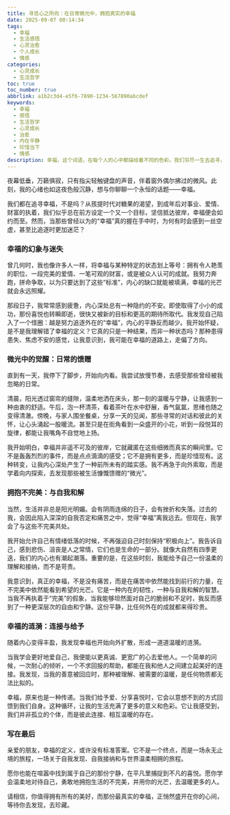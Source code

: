 ```yaml
---
title: 寻觅心之所向：在日常微光中，拥抱真实的幸福
date: 2025-09-07 00:14:34
tags:
  - 幸福
  - 生活感悟
  - 心灵治愈
  - 个人成长
  - 情感
categories:
  - 心灵成长
  - 生活哲学
toc: true
toc_number: true
abbrlink: a1b2c3d4-e5f6-7890-1234-567890abcdef
keywords:
  - 幸福
  - 感悟
  - 生活哲学
  - 心灵成长
  - 治愈
  - 内在平静
  - 珍惜当下
  - 情感
description: 幸福，这个词语，在每个人的心中都描绘着不同的色彩。我们穷尽一生去追寻，却常常在喧嚣中迷失方向。这篇文章，将带你一同探索幸福的真谛，从外在的追逐转向内在的丰盈，学会如何在平凡的日子里，捕捉那些细微却深刻的喜悦，拥抱一个更真实、更温暖的自己。
---
```


夜幕低垂，万籁俱寂，只有指尖轻触键盘的声音，伴着窗外偶尔拂过的微风。此刻，我的心绪也如这夜色般沉静，想与你聊聊一个永恒的话题——幸福。

我们都在追寻幸福，不是吗？从孩提时代对糖果的渴望，到成年后对事业、爱情、财富的执着，我们似乎总在前方设定一个又一个目标，坚信抵达彼岸，幸福便会如约而至。然而，当那些曾经以为的“幸福”真的握在手中时，为何有时会感到一丝空虚，甚至比追逐时更加迷茫？

### 幸福的幻象与迷失

曾几何时，我也像许多人一样，将幸福与某种特定的状态划上等号：拥有令人艳羡的职位、一段完美的爱情、一笔可观的财富，或是被众人认可的成就。我努力奔跑，拼命争取，以为只要达到了这些“标准”，内心的缺口就能被填满，幸福的光芒就会永远照耀。

那段日子，我常常感到疲惫，内心深处总有一种隐约的不安。即使取得了小小的成功，那份喜悦也转瞬即逝，很快又被新的目标和更高的期待所取代。我发现自己陷入了一个怪圈：越是努力追逐外在的“幸福”，内心的平静反而越少。我开始怀疑，是不是我理解错了幸福的定义？它真的只是一种结果，而非一种状态吗？那种患得患失、焦虑不安的感觉，让我意识到，我可能在幸福的道路上，走偏了方向。

### 微光中的觉醒：日常的馈赠

直到有一天，我停下了脚步，开始向内看。我尝试放慢节奏，去感受那些曾经被我忽略的日常。

清晨，阳光透过窗帘的缝隙，温柔地洒在床头，那一刻的温暖与宁静，让我感到一种由衷的舒适。午后，泡一杯清茶，看着茶叶在水中舒展，香气氤氲，思绪也随之变得清澈。傍晚，与家人围坐餐桌，分享一天的见闻，那些寻常的对话和彼此的关怀，让心头涌起一股暖流。甚至只是在街角看到一朵盛开的小花，听到一段悦耳的旋律，都能让我嘴角不自觉地上扬。

我开始明白，幸福并非遥不可及的彼岸，它就藏匿在这些细微而真实的瞬间里。它不是轰轰烈烈的事件，而是点点滴滴的感受；它不是拥有更多，而是珍惜现有。这种转变，让我内心深处产生了一种前所未有的踏实感。我不再急于向外索取，而是学着向内探索，去发现那些被生活慷慨馈赠的“微光”。

### 拥抱不完美：与自我和解

当然，生活并非总是阳光明媚。会有阴雨连绵的日子，会有挫折和失落。过去的我，会因此陷入深深的自我否定和痛苦之中，觉得“幸福”离我远去。但现在，我学会了与这些不完美共处。

我开始允许自己有情绪低落的时候，不再强迫自己时刻保持“积极向上”。我告诉自己，感到悲伤、沮丧是人之常情，它们也是生命的一部分。就像大自然有四季更迭，我们的内心也有潮起潮落。重要的是，在这些时刻，我能给予自己一份温柔的理解和接纳，而不是苛责。

我意识到，真正的幸福，不是没有痛苦，而是在痛苦中依然能找到前行的力量，在不完美中依然能看到希望的光芒。它是一种内在的韧性，一种与自我和解的智慧。当我不再执着于“完美”的假象，当我能够坦然面对自己的脆弱和不足时，我反而感到了一种更深层次的自由和宁静。这份平静，比任何外在的成就都来得珍贵。

### 幸福的涟漪：连接与给予

随着内心变得丰盈，我发现幸福也开始向外扩散，形成一道道温暖的涟漪。

当我学会更好地爱自己，我便能以更真诚、更宽广的心去爱他人。一个简单的问候，一次耐心的倾听，一个不求回报的帮助，都能在我和他人之间建立起美好的连接。我发现，当我的善意被回应时，那种被理解、被需要的温暖，是任何物质都无法比拟的。

幸福，原来也是一种传递。当我们给予爱、分享喜悦时，它会以意想不到的方式回馈到我们自身。这种循环，让我的生活充满了更多的意义和色彩。它让我感受到，我们并非孤立的个体，而是彼此连接、相互温暖的存在。

### 写在最后

亲爱的朋友，幸福的定义，或许没有标准答案。它不是一个终点，而是一场永无止境的旅程，一场关于自我发现、自我接纳和与世界温柔相拥的旅程。

愿你也能在喧嚣中找到属于自己的那份宁静，在平凡里捕捉到不凡的喜悦。愿你学会温柔地对待自己，勇敢地拥抱生活的不完美，并用你的光芒，去温暖更多的人。

请相信，你值得拥有所有的美好，而那份最真实的幸福，正悄然盛开在你的心间，等待你去发现，去珍藏。